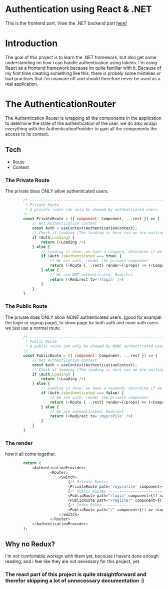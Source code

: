 # Authentication using React & .NET
This is the frontend part, View the .NET backend part [here!](https://github.com/OsvarK/AuthProject-Part2-DOTNET)
# Introduction 
The goal of this project is to learn the .NET framework, but also get some understanding on how i can handle authentication using tokens. I'm using React as a frontend framework because im quite familiar with it. Because of my first time creating something like this, there is probely some mistakes or bad practises that i'm unaware off and should therefore never be used as a real application.  

# The AuthenticationRouter
The Authentication Router is wrapping all the components in the application to determine the state of the authentication of the user. we do also wrapp everything with the AuthenticationProvider to gain all the components the access to its context.

## Tech
 * Route
 * Context

### The Private Route
The private does ONLY allow authenticated users.
```javascript
        /* -----------------------------------------------------------------------------------------------------------
         * Private Route
         * A private route can only be showed by authenticated users.
        */      
        const PrivateRoute = ({ component: Component, ...rest }) => {
            // Get Authentication context
            const Auth = useContext(AuthenticationContext);
            // Check if loading (The loading is here cuz we are waiting for respond from backend)
            if (Auth.Loading) {
                return (<Loading />) 
            } else {
                // Loading is done, we have a respond, determine if we are authenticated or not. 
                if (Auth.isAuthenticated === true) {
                    // We are auth, render the private component
                    return (<Route {...rest} render={(props) => (<Component {...props} />)} />)
                } else {
                    // We are NOT authenticated, Redirect
                    return (<Redirect to='/login' />)                    
                }
            }
        }
```
### The Public Route
The private does ONLY allow NONE authenticated users. (good for exampel the login or signup page), to show page for both auth and none auth users we just use a normal route.
```javascript
        /* -----------------------------------------------------------------------------------------------------------
         * Public Route
         * A public route can only be showed by NONE authenticated users.
        */ 
        const PublicRoute = ({ component: Component, ...rest }) => {
            // Get Authentication context
            const Auth = useContext(AuthenticationContext);
            // Check if loading (The loading is here cuz we are waiting for respond from backend).
            if (Auth.Loading) {
                return (<Loading />)
            } else {
                // Loading is done, we have a respond, determine if we are authenticated or not.
                if (Auth.isAuthenticated === false) {
                    // We are auth, render the private component
                    return (<Route {...rest} render={(props) => (<Component {...props} />)} />)
                } else {
                    // We are authenticated, Redirect
                    return (<Redirect to='/myprofile' />)
                }
            }
        }
```
### The render
how it all come together.
```javascript
        return (
            <AuthenticationProvider>
                    <Router>
                        <Switch>
                            {/* Private Routes -------------------------------------------------------- */}
                            <PrivateRoute path='/myprofile' component={() => <UserDashboard />} />
                            {/* Public Routes --------------------------------------------------------- */}
                            <PublicRoute path="/login" component={() => <LoginPage />} />
                            <PublicRoute path="/register" component={() => <SignupPage />} />
                            {/* Index Route ----------------------------------------------------------- */}
                            <PublicRoute path="/" component={() => <LoginPage />} />
                        </Switch>
                    </Router>
            </AuthenticationProvider>
        );
```


## Why no Redux?
i'm not comfortable workign with them yet, becouse i havent done enough reading, and i feel like they are not necessary for this project, yet.

### The react part of this project is quite straightforward and therefor skipping a lot of unnecessary documentation :)


